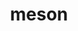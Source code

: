 ---
title: "meson"
layout: cache
categories: [package, v0.18.1]
meta: {"versions": ["0.62.1"], "compilers": ["gcc@=7.3.1", "gcc@=7.5.0"], "oss": ["amzn2", "ubuntu18.04"], "platforms": ["linux"], "targets": ["aarch64", "graviton2", "x86_64", "x86_64_v3", "x86_64_v4"], "stacks": ["aws-ahug", "aws-ahug-aarch64", "aws-isc", "aws-isc-aarch64", "data-vis-sdk", "e4s", "radiuss", "root", "tutorial"], "num_specs": 7, "num_specs_by_stack": {"data-vis-sdk": 1, "root": 7, "aws-ahug-aarch64": 2, "aws-isc-aarch64": 2, "aws-isc": 2, "aws-ahug": 2, "tutorial": 1, "radiuss": 1, "e4s": 1}}
spec_details: [{"hash": "4ctgt46qlhpnfmkcbxuoyug2zmidrbyu", "compiler": "gcc@=7.5.0", "versions": ["0.62.1"], "os": "ubuntu18.04", "platform": "linux", "target": "x86_64", "variants": ["patches=aa6c50d"], "stacks": ["data-vis-sdk", "root"], "size": "-", "tarball": "https://binaries.spack.io/releases/v0.18.1/build_cache/linux-ubuntu18.04-x86_64/gcc-7.5.0/meson-0.62.1/linux-ubuntu18.04-x86_64-gcc-7.5.0-meson-0.62.1-4ctgt46qlhpnfmkcbxuoyug2zmidrbyu.spack"}, {"hash": "rxvo7wku7ediib6yig6mpmxr37b2dwjj", "compiler": "gcc@=7.3.1", "versions": ["0.62.1"], "os": "amzn2", "platform": "linux", "target": "graviton2", "variants": ["patches=aa6c50d"], "stacks": ["aws-ahug-aarch64", "aws-isc-aarch64", "root"], "size": "-", "tarball": "https://binaries.spack.io/releases/v0.18.1/build_cache/linux-amzn2-graviton2/gcc-7.3.1/meson-0.62.1/linux-amzn2-graviton2-gcc-7.3.1-meson-0.62.1-rxvo7wku7ediib6yig6mpmxr37b2dwjj.spack"}, {"hash": "hvzghrbl476dhlteevq2zz4e25xdrwgf", "compiler": "gcc@=7.3.1", "versions": ["0.62.1"], "os": "amzn2", "platform": "linux", "target": "x86_64_v4", "variants": ["patches=aa6c50d"], "stacks": ["aws-isc", "root", "aws-ahug"], "size": "-", "tarball": "https://binaries.spack.io/releases/v0.18.1/build_cache/linux-amzn2-x86_64_v4/gcc-7.3.1/meson-0.62.1/linux-amzn2-x86_64_v4-gcc-7.3.1-meson-0.62.1-hvzghrbl476dhlteevq2zz4e25xdrwgf.spack"}, {"hash": "7tn7o7ajjilxoh4cccmczqqwghpmxbyd", "compiler": "gcc@=7.5.0", "versions": ["0.62.1"], "os": "ubuntu18.04", "platform": "linux", "target": "x86_64", "variants": ["patches=aa6c50d"], "stacks": ["tutorial", "radiuss", "root"], "size": "-", "tarball": "https://binaries.spack.io/releases/v0.18.1/build_cache/linux-ubuntu18.04-x86_64/gcc-7.5.0/meson-0.62.1/linux-ubuntu18.04-x86_64-gcc-7.5.0-meson-0.62.1-7tn7o7ajjilxoh4cccmczqqwghpmxbyd.spack"}, {"hash": "ztryt4sffdhc3bp66kiyfzk3utaelud2", "compiler": "gcc@=7.3.1", "versions": ["0.62.1"], "os": "amzn2", "platform": "linux", "target": "aarch64", "variants": ["patches=aa6c50d"], "stacks": ["aws-ahug-aarch64", "aws-isc-aarch64", "root"], "size": "-", "tarball": "https://binaries.spack.io/releases/v0.18.1/build_cache/linux-amzn2-aarch64/gcc-7.3.1/meson-0.62.1/linux-amzn2-aarch64-gcc-7.3.1-meson-0.62.1-ztryt4sffdhc3bp66kiyfzk3utaelud2.spack"}, {"hash": "bdamqz72euorpqliozuvdeikvib75a2p", "compiler": "gcc@=7.3.1", "versions": ["0.62.1"], "os": "amzn2", "platform": "linux", "target": "x86_64_v3", "variants": ["patches=aa6c50d"], "stacks": ["aws-isc", "root", "aws-ahug"], "size": "-", "tarball": "https://binaries.spack.io/releases/v0.18.1/build_cache/linux-amzn2-x86_64_v3/gcc-7.3.1/meson-0.62.1/linux-amzn2-x86_64_v3-gcc-7.3.1-meson-0.62.1-bdamqz72euorpqliozuvdeikvib75a2p.spack"}, {"hash": "644g2e3wh2qcrcg7hrl5c5weyf2prjxc", "compiler": "gcc@=7.5.0", "versions": ["0.62.1"], "os": "ubuntu18.04", "platform": "linux", "target": "x86_64", "variants": ["patches=aa6c50d"], "stacks": ["e4s", "root"], "size": "-", "tarball": "https://binaries.spack.io/releases/v0.18.1/build_cache/linux-ubuntu18.04-x86_64/gcc-7.5.0/meson-0.62.1/linux-ubuntu18.04-x86_64-gcc-7.5.0-meson-0.62.1-644g2e3wh2qcrcg7hrl5c5weyf2prjxc.spack"}]
---